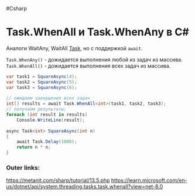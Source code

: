 #Csharp 

# Task.WhenAll и Task.WhenAny в C#

Аналоги WaitAny, WaitAll [Task](1.%20Languages/C-sharp/Ассинхронность%20и%20многопоточность/2.%20TPL/Task.md), но с поддержкой `await`. 

`Task.WhenAny()` - дожидается выполнения любой из задач из массива.
`Task.WhenAll()` - дожидается выполнения всех задач из массива.

```csharp
var task1 = SquareAsync(4);
var task2 = SquareAsync(5);
var task3 = SquareAsync(6);
 
// ожидаем завершения всех задач
int[] results = await Task.WhenAll<int>(task1, task2, task3);
// получаем результаты:
foreach (int result in results)
    Console.WriteLine(result);
 
async Task<int> SquareAsync(int n)
{
    await Task.Delay(1000);
    return n * n;
}
```

### Outer links:
https://metanit.com/sharp/tutorial/13.5.php
https://learn.microsoft.com/en-us/dotnet/api/system.threading.tasks.task.whenall?view=net-8.0